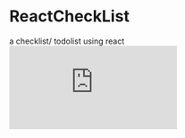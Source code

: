 # ReactCheckList
a checklist/ todolist using react
![](https://github.com/BlueSeven277/ReactCheckList/blob/master/checkList/README.md)
